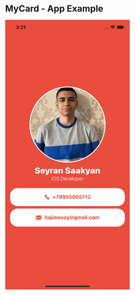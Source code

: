 # MyCard - App Example

![alt text](https://github.com/seyransaakyan/MyCard/blob/main/example.png?raw=true)
